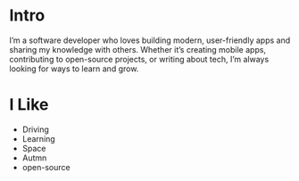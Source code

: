 # Intro

I’m a software developer who loves building modern, user-friendly apps and sharing my knowledge with others.
Whether it’s creating mobile apps, contributing to open-source projects, or writing about tech, I’m always looking for ways to learn and grow.

# I Like

- Driving
- Learning
- Space
- Autmn
- open-source